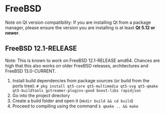 # FreeBSD

Note on Qt version compatibility: If you are installing Qt from a package manager, please ensure the version you are installing is at least **Qt 5.12 or newer**.

## FreeBSD 12.1-RELEASE

Note: This is known to work on FreeBSD 12.1-RELEASE amd64. Chances are
high that this also works on older FreeBSD releases, architectures and
FreeBSD 13.0-CURRENT.

1. Install build dependencies from package sources (or build from the
   ports tree): `# pkg install qt5-core qt5-multimedia qt5-svg qt5-qmake qt5-buildtools gstreamer-plugins-good boost-libs rapidjson`
1. Go into the project directory
1. Create a build folder and open it (`mkdir build && cd build`)
1. Proceed to compiling using the command 
 `$ qmake .. && make`
